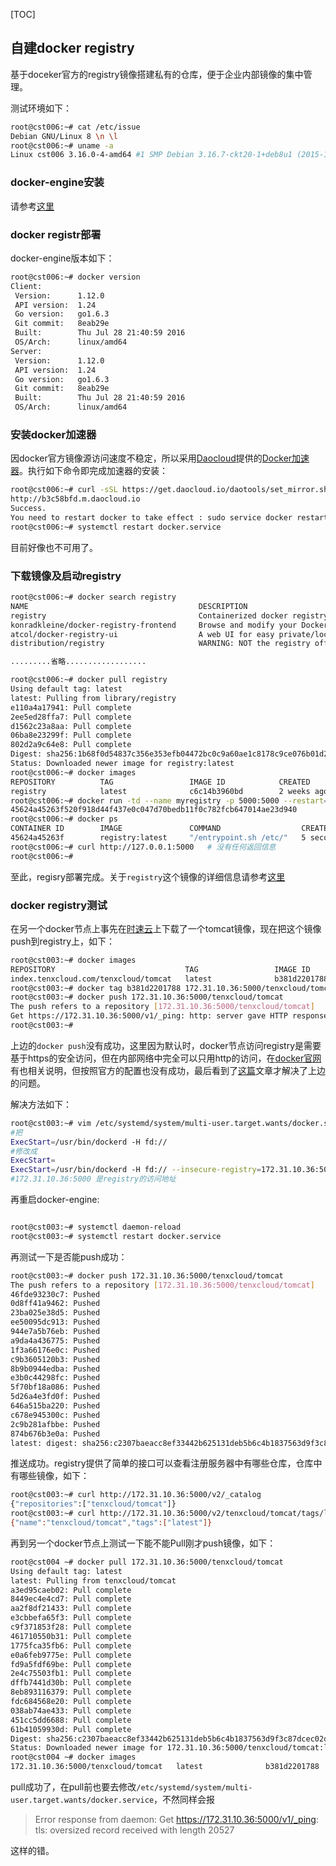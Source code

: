 ﻿[TOC]



## 自建docker registry


   基于doceker官方的registry镜像搭建私有的仓库，便于企业内部镜像的集中管理。


测试环境如下：


```sh
root@cst006:~# cat /etc/issue
Debian GNU/Linux 8 \n \l
root@cst006:~# uname -a
Linux cst006 3.16.0-4-amd64 #1 SMP Debian 3.16.7-ckt20-1+deb8u1 (2015-12-14) x86_64 GNU/Linux
```


###  docker-engine安装


请参考[这里](https://zhaochj.github.io/docker-%E5%9F%BA%E7%A1%80/)


### docker registr部署



docker-engine版本如下：



```sh
root@cst006:~# docker version
Client:
 Version:      1.12.0
 API version:  1.24
 Go version:   go1.6.3
 Git commit:   8eab29e
 Built:        Thu Jul 28 21:40:59 2016
 OS/Arch:      linux/amd64
Server:
 Version:      1.12.0
 API version:  1.24
 Go version:   go1.6.3
 Git commit:   8eab29e
 Built:        Thu Jul 28 21:40:59 2016
 OS/Arch:      linux/amd64
```









### 安装docker加速器



因docker官方镜像源访问速度不稳定，所以采用[Daocloud](https://www.daocloud.io/)提供的[Docker加速器](https://www.daocloud.io/mirror#accelerator-doc)。执行如下命令即完成加速器的安装：



```sh
root@cst006:~# curl -sSL https://get.daocloud.io/daotools/set_mirror.sh | sh -s http://b3c58bfd.m.daocloud.io
http://b3c58bfd.m.daocloud.io
Success.
You need to restart docker to take effect : sudo service docker restart
root@cst006:~# systemctl restart docker.service
```



目前好像也不可用了。

### 下载镜像及启动registry


```sh
root@cst006:~# docker search registry
NAME                                      DESCRIPTION                                     STARS     OFFICIAL   AUTOMATED
registry                                  Containerized docker registry                   1005      [OK]
konradkleine/docker-registry-frontend     Browse and modify your Docker registry in ...   104                  [OK]
atcol/docker-registry-ui                  A web UI for easy private/local Docker Reg...   82                   [OK]
distribution/registry                     WARNING: NOT the registry official image!!...   40                   [OK]

.........省略..................

root@cst006:~# docker pull registry
Using default tag: latest
latest: Pulling from library/registry
e110a4a17941: Pull complete
2ee5ed28ffa7: Pull complete
d1562c23a8aa: Pull complete
06ba8e23299f: Pull complete
802d2a9c64e8: Pull complete
Digest: sha256:1b68f0d54837c356e353efb04472bc0c9a60ae1c8178c9ce076b01d2930bcc5d
Status: Downloaded newer image for registry:latest
root@cst006:~# docker images
REPOSITORY          TAG                 IMAGE ID            CREATED             SIZE
registry            latest              c6c14b3960bd        2 weeks ago         33.31 MB
root@cst006:~# docker run -td --name myregistry -p 5000:5000 --restart=always registry:latest
45624a45263f520f918d44f437e0c047d70bedb11f0c782fcb647014ae23d940
root@cst006:~# docker ps
CONTAINER ID        IMAGE               COMMAND                  CREATED             STATUS              PORTS                    NAMES
45624a45263f        registry:latest     "/entrypoint.sh /etc/"   5 seconds ago       Up 4 seconds        0.0.0.0:5000->5000/tcp   myregistry
root@cst006:~# curl http://127.0.0.1:5000   # 没有任何返回信息
root@cst006:~#
```



至此，regisry部署完成。关于`registry`这个镜像的详细信息请参考[这里](https://github.com/docker/distribution-library-image)



### docker registry测试



在另一个docker节点上事先在[时速云](https://hub.tenxcloud.com/repos/tenxcloud/tomcat)上下载了一个tomcat镜像，现在把这个镜像push到registry上，如下：



```sh
root@cst003:~# docker images
REPOSITORY                             TAG                 IMAGE ID            CREATED             SIZE
index.tenxcloud.com/tenxcloud/tomcat   latest              b381d2201788        3 months ago        544.6 MB
root@cst003:~# docker tag b381d2201788 172.31.10.36:5000/tenxcloud/tomcat
root@cst003:~# docker push 172.31.10.36:5000/tenxcloud/tomcat
The push refers to a repository [172.31.10.36:5000/tenxcloud/tomcat]
Get https://172.31.10.36:5000/v1/_ping: http: server gave HTTP response to HTTPS client
root@cst003:~#
```

上边的`docker push`没有成功，这里因为默认时，docker节点访问registry是需要基于https的安全访问，但在内部网络中完全可以只用http的访问，在[docker官网](https://docs.docker.com/registry/insecure/)有也相关说明，但按照官方的配置也没有成功，最后看到了[这篇](http://www.artificialworlds.net/blog/2015/08/27/changing-the-docker-daemon-options-in-systemd-on-ubuntu-15-04/)文章才解决了上边的问题。



解决方法如下：


```sh
root@cst003:~# vim /etc/systemd/system/multi-user.target.wants/docker.service
#把
ExecStart=/usr/bin/dockerd -H fd://
#修改成
ExecStart=
ExecStart=/usr/bin/dockerd -H fd:// --insecure-registry=172.31.10.36:5000
#172.31.10.36:5000 是registry的访问地址
```

再重启docker-engine:



```sh

root@cst003:~# systemctl daemon-reload
root@cst003:~# systemctl restart docker.service

```



再测试一下是否能push成功：



```sh
root@cst003:~# docker push 172.31.10.36:5000/tenxcloud/tomcat
The push refers to a repository [172.31.10.36:5000/tenxcloud/tomcat]
46fde93230c7: Pushed
0d8ff41a9462: Pushed
23ba025e38d5: Pushed
ee50095dc913: Pushed
944e7a5b76eb: Pushed
a9da4a436775: Pushed
1f3a66176e0c: Pushed
c9b3605120b3: Pushed
8b9b0944edba: Pushed
e3b0c44298fc: Pushed
5f70bf18a086: Pushed
5d26a4e3fd0f: Pushed
646a515ba220: Pushed
c678e945300c: Pushed
2c9b281afbbe: Pushed
874b676b3e0a: Pushed
latest: digest: sha256:c2307baeacc8ef33442b625131deb5b6c4b1837563d9f3c87dcec02dadc59810 size: 4274
```



推送成功。registry提供了简单的接口可以查看注册服务器中有哪些仓库，仓库中有哪些镜像，如下：



```sh
root@cst003:~# curl http://172.31.10.36:5000/v2/_catalog
{"repositories":["tenxcloud/tomcat"]}
root@cst003:~# curl http://172.31.10.36:5000/v2/tenxcloud/tomcat/tags/list
{"name":"tenxcloud/tomcat","tags":["latest"]}
```



再到另一个docker节点上测试一下能不能Pull刚才push镜像，如下：



```sh
root@cst004 ~# docker pull 172.31.10.36:5000/tenxcloud/tomcat
Using default tag: latest
latest: Pulling from tenxcloud/tomcat
a3ed95caeb02: Pull complete
8449ec4e4cd7: Pull complete
aa2f8df21433: Pull complete
e3cbbefa65f3: Pull complete
c9f371853f28: Pull complete
461710550b31: Pull complete
1775fca35fb6: Pull complete
e0a6feb9775e: Pull complete
fd9a5fdf69be: Pull complete
2e4c75503fb1: Pull complete
dffb7441d30b: Pull complete
8eb893116379: Pull complete
fdc684568e20: Pull complete
038ab74ae433: Pull complete
451cc5dd6688: Pull complete
61b41059930d: Pull complete
Digest: sha256:c2307baeacc8ef33442b625131deb5b6c4b1837563d9f3c87dcec02dadc59810
Status: Downloaded newer image for 172.31.10.36:5000/tenxcloud/tomcat:latest
root@cst004 ~# docker images
172.31.10.36:5000/tenxcloud/tomcat   latest              b381d2201788        3 months ago        544.6 MB
```



pull成功了，在pull前也要去修改`/etc/systemd/system/multi-user.target.wants/docker.service`，不然同样会报



> Error response from daemon: Get https://172.31.10.36:5000/v1/_ping: tls: oversized record received with length 20527


这样的错。
